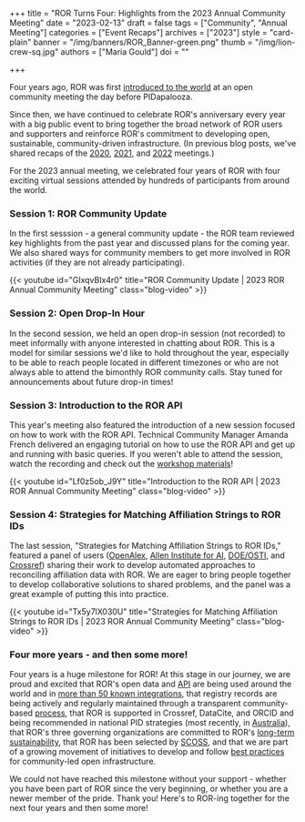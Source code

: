 +++
title = "ROR Turns Four: Highlights from the 2023 Annual Community Meeting"
date = "2023-02-13"
draft = false
tags = ["Community", "Annual Meeting"]
categories = ["Event Recaps"]
archives = ["2023"]
style = "card-plain"
banner = "/img/banners/ROR_Banner-green.png"
thumb = "/img/lion-crew-sq.jpg"
authors = ["Maria Gould"]
doi = ""

+++

Four years ago, ROR was first [introduced to the world](/blog/2019-02-10-announcing-first-ror-prototype) at an open community meeting the day before PIDapalooza. 

Since then, we have continued to celebrate ROR's anniversary every year with a big public event to bring together the broad network of ROR users and supporters and reinforce ROR's commitment to developing open, sustainable, community-driven infrastructure. (In previous blog posts, we've shared recaps of the [2020](/blog/2020-02-10-ror-ing-in-portugal), [2021](/blog/2021-02-03-ror-annual-meeting), and [2022](/blog/2022-02-14-new-year-at-ror) meetings.)  

For the 2023 annual meeting, we celebrated four years of ROR with four exciting virtual sessions attended by hundreds of participants from around the world. 

### Session 1: ROR Community Update

In the first sesssion - a general community update - the ROR team reviewed key highlights from the past year and discussed plans for the coming year. We also shared ways for community members to get more involved in ROR activities (if they are not already participating). 

{{< youtube id="GIxqvBIx4r0" title="ROR Community Update | 2023 ROR Annual Community Meeting" class="blog-video" >}}


### Session 2: Open Drop-In Hour

In the second session, we held an open drop-in session (not recorded) to meet informally with anyone interested in chatting about ROR. This is a model for similar sessions we'd like to hold throughout the year, especially to be able to reach people located in different timezones or who are not always able to attend the bimonthly ROR community calls. Stay tuned for announcements about future drop-in times!


### Session 3: Introduction to the ROR API

This year's meeting also featured the introduction of a new session focused on how to work with the ROR API. Technical Community Manager Amanda French delivered an engaging tutorial on how to use the ROR API and get up and running with basic queries. If you weren't able to attend the session, watch the recording and check out the [workshop materials](/tutorials/intro-ror-api)!

{{< youtube id="Lf0z5ob_J9Y" title="Introduction to the ROR API | 2023 ROR Annual Community Meeting" class="blog-video" >}}


### Session 4: Strategies for Matching Affiliation Strings to ROR IDs

The last session, "Strategies for Matching Affiliation Strings to ROR IDs," featured a panel of users ([OpenAlex](https://openalex.org), [Allen Institute for AI](https://allenai.org/), [DOE/OSTI](https://www.osti.gov/), and [Crossref](https://www.crossref.org)) sharing their work to develop automated approaches to reconciling affiliation data with ROR. We are eager to bring people together to develop collaborative solutions to shared problems, and the panel was a great example of putting this into practice.

{{< youtube id="Tx5y7lX030U" title="Strategies for Matching Affiliation Strings to ROR IDs | 2023 ROR Annual Community Meeting" class="blog-video" >}}


### Four more years - and then some more! 

Four years is a huge milestone for ROR! At this stage in our journey, we are proud and excited that ROR's open data and [API](https://ror.readme.io/docs/rest-api) are being used around the world and in [more than 50 known integrations](/community#adopters), that registry records are being actively and regularly maintained through a transparent community-based [process](/registry), that ROR is supported in Crossref, DataCite, and ORCID and being recommended in national PID strategies (most recently, in [Australia](https://ardc.edu.au/article/strategic-investment-in-identifiers-could-save-24-million-and-38000-person-days-per-year/)), that ROR's three governing organizations are committed to ROR's [long-term sustainability](/blog/2022-10-10-strengthening-sustainability), that ROR has been selected by [SCOSS](https://scoss.org), and that we are part of a growing movement of initiatives to develop and follow [best practices](https://openscholarlyinfrastructure.org) for community-led open infrastructure. 

We could not have reached this milestone without your support - whether you have been part of ROR since the very beginning, or whether you are a newer member of the pride. Thank you! Here's to ROR-ing together for the next four years and then some more! 